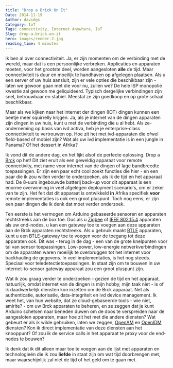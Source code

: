 ```yaml
---
title: "Drop a Brick On It"
Date: 2014-11-19
Author: davidgs
Category: IoT
Tags: connectivity, Internet Anywhere, IoT
Slug: drop-a-brick-on-it
hero: images/render-2.jpg
reading_time: 4 minutes
---
```



Ik ben al over connectiviteit. Ja, er zijn momenten om de verbinding met de wereld, maar dat is een persoonlijke verbreken. Applicaties en apparaten moeten, voor het grootste deel, worden aangesloten **alle** de tijd. Maar connectiviteit is duur en moeilijk te handhaven op afgelegen plaatsen. Als u een server of uw huis aansluit, zijn er vele opties die beschikbaar zijn - laten we gewoon gaan met die voor nu, zullen we? De hele ISP monopolie kwestie zal gewoon me geliquideerd. Typisch dergelijke verbindingen zijn snel, betrouwbaar en stabiel. Meestal ze zijn goedkoop en op grote schaal beschikbaar.

Maar als we kijken naar het internet der dingen (IOT) dingen kunnen een beetje meer squirrelly krijgen. Ja, als je internet van de dingen apparaten zijn dingen in uw huis, kunt u met de verbinding die u al hebt. Als ze-onderneming op basis van ivd activa, heb je je enterprise-class connectiviteit te vertrouwen op. Hoe zit het met ivd-apparaten die ofwel field-based of mobiel zijn? Wat als uw ivd implementatie is in een jungle in Panama? Of het dessert in Afrika?

Ik vond dit de andere dag, en het lijkt alsof de perfecte oplossing. Drop a [Brck](http://www.brck.com) op het! Dit ziet eruit als een geweldig apparaat voor remote connectivity, met name voor internet van de dingen of lage bandbreedte toepassingen. Er zijn een paar echt cool zoekt functies die hier - en een paar die ik zou willen verder te onderzoeken, als ik de tijd en het apparaat had. De 8-uurs ingebouwde batterij back-up voor dit apparaat is een enorme overwinning in veel afgelegen deployment scenario's, om er zeker van te zijn. Het feit dat dit apparaat is ontwikkeld **in** Afrika specifiek **voor** remote implementaties is ook een groot pluspunt. Toch nog eens, er zijn een paar dingen die ik denk dat moet verder onderzoek.

Ten eerste is het vermogen om Arduino gebaseerde sensoren en apparaten rechtstreeks aan de box toe. Dus als u [Zigbee](http://zigbee.org) of [IEEE 802.15.4](http://en.wikipedia.org/wiki/IEEE_802.15.4) apparaten als uw end-nodes, u kan een gateway toe te voegen aan deze apparaten aan de Brck apparaten rechtstreeks. Als u gebruik maakt [BTLE](http://www.bluetooth.com/Pages/low-energy-tech-info.aspx) apparaten, kunt u een BTLE-gateway toe te voegen voor de toegang tot deze apparaten ook. Dit was - terug in de dag - een van de grote knelpunten voor tal van sensor toepassingen. Low-power, low-energie netwerkverbindingen om de apparaten waren moeilijk te overbruggen tot het internet voor backhauling de gegevens. In veel implementaties, is het nog steeds. Speciaal voor teledetectietoepassingen. In staat zijn om te bouwen in uw internet-to-sensor gateway apparaat zou een groot pluspunt zijn.

Wat ik zou graag verder te onderzoeken - gezien de tijd en het apparaat, natuurlijk, omdat internet van de dingen is mijn hobby, mijn taak niet - is of ik daadwerkelijk diensten kon inzetten om de Brck apparaat. Net als authenticatie, autorisatie, data-integriteit en ivd device management. Ik weet het, van hun website, dat ze cloud-gebaseerde tools - wie niet, amirite? - om uw Brck apparaten te beheren, en ze zeggen dat je kunt Arduino schetsen naar beneden duwen om de doos te verspreiden naar de aangesloten apparaten, maar hoe zit het met die andere diensten? Wat gebeurt er als ik wilde gebruiken, laten we zeggen, [OpenAM](https://forgerock.org/openam/) en [OpenIDM](https://forgerock.org/openidm/) diensten? Kon ik direct implementatie van deze diensten aan het knooppunt? Of zou ik de service calls in het apparaat te proxy voor de end-nodes te bouwen?

Ik denk dat ik dit alleen maar toe te voegen aan de lijst met apparaten en technologieën die ik zou **liefde** in staat zijn om wat tijd doorbrengen met, maar waarschijnlijk zal niet de tijd of het geld om te gaan met.<sigh>
